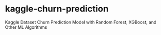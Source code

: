 # kaggle-churn-prediction
Kaggle Dataset Churn Prediction Model with Random Forest, XGBoost, and Other ML Algorithms
